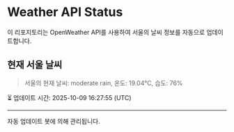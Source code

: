 
# Weather API Status

이 리포지토리는 OpenWeather API를 사용하여 서울의 날씨 정보를 자동으로 업데이트합니다.

## 현재 서울 날씨
> 서울의 현재 날씨: moderate rain, 온도: 19.04°C, 습도: 76%

⏳ 업데이트 시간: 2025-10-09 16:27:55 (UTC)

---
자동 업데이트 봇에 의해 관리됩니다.
